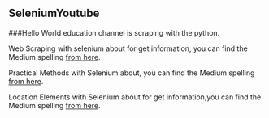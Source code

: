 ## SeleniumYoutube

###Hello World education channel is scraping with the python.

Web Scraping with selenium about for get information, you can find the Medium spelling [from here](https://alphahuntersoftware.medium.com/selenium-i%CC%87le-web-scraping-a29444f5f600 "Medium").

Practical Methods with Selenium about, you can find the Medium spelling [from here](https://alphahuntersoftware.medium.com/selenium-i%CC%87le-web-scraping-a29444f5f600 "Medium").

Location Elements with Selenium about for get information,you can find the Medium spelling [from here](https://alphahuntersoftware.medium.com/selenium-ile-web-scraping-3-16f37d8f17cd).


